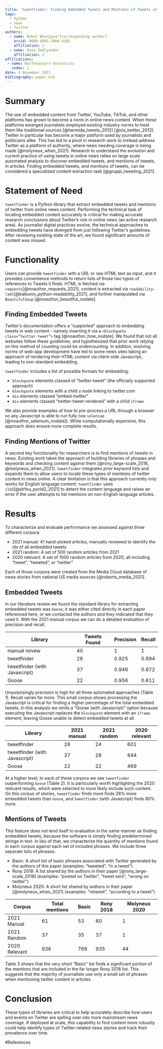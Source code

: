 ```yaml
---
title: 'tweetfinder: Finding Embedded Tweets and Mentions of Tweets in Online News with Python'
tags:
  - Python
  - news
  - Twitter
authors:
  - name: Rahul Bhargava^[corresponding author]
    orcid: 0000-0003-3904-4302
    affiliation: 1
  - name: Dina Zemlyanker
    affiliation: 1
affiliations:
 - name: Northeastern University
   index: 1
date: 4 November 2021
bibliography: paper.bib
---
```


# Summary

The use of embedded content from Twitter, YouTube, TikTok, and other platforms has grown to become a norm in online news content. When these platforms emerged journalists employed existing industry norms to treat them like traditional sources [@hermida_tweets_2012] [@vis_twitter_2013]. Twitter in particular has become a major platform used by journalists and politicians alike. This has led to a pivot in research work to instead address Twitter as a platform of authority, where news needing coverage is being made [@molyneux_when_2021]. Research to understand the evolution and current practice of using tweets in online news relies on large scale automated analysis to discover embedded tweets, and mentions of tweets, in articles. Finding embedded tweets, and mentions of tweets, can be considered a specialized content extraction task [@gruppi_tweeting_2021].

# Statement of Need

`tweetfinder` is a Python library that extract embedded tweets and mentions of twitter from online news content. Performing the technical task of locating embedded content accurately is critical for making accurate research conclusions about Twitter’s role in online news (an active research area). As journalist digital practices evolve, the technical approaches to embedding tweets have diverged from just following Twitter’s guidelines. After reviewing existing state of the art, we found significant amounts of content was missed.

# Functionality

Users can provide `tweetfinder` with a URL or raw HTML text as input, and it provides convenience methods to return lists of those two types of references to Tweets it finds. HTML is fetched via `requests`[@noauthor_requests_2021], content is extracted via `readability-lxml`[@baburov_python-readability_2021], and further manipulated via `BeautifulSoup` [@noauthor_beautiful_nodate].

## Finding Embedded Tweets

Twitter’s documentation offers a “supported” approach to embedding tweets in web content - namely inserting it via a `<blockquote class=”twitter-tweet”>` tag [@noauthor_how_nodate]. We found that not all websites follow these guidelines, and hypothesized that prior work relying on this method of counting could be undercounting. In addition, evolving norms of web-app development have led to some news sites taking an approach of rendering their HTML content via client-side Javascript, leading to non-standard embedding.

`tweetfinder` includes a list of possible formats for embedding:
 * `blockquote` elements classed of “twitter-tweet” (the officially supported approach)
 * `blockquote` elements with a child `a` node linking to twitter.com
 * `div` elements classed “embed-twitter”
 * `div` elements classed “twitter-tweet-rendered” with a child `iframe`

We also provide examples of how to pre-process a URL through a browser so any Javascript is able to run fully (via `selenium` [@noauthor_selenium_nodate]). While computationally expensive, this approach does ensure more complete results.

## Finding Mentions of Twitter

A second key functionality for researchers is to find mentions of tweets in news. Existing work takes the approach of building libraries of phrases and keywords and checking content against them [@rony_large-scale_2018, @molyneux_when_2021]. `tweetfinder` integrates prior keyword lists and expands them to allow users to locate these types of mentions of twitter content in news online. A clear limitation is that this approach currently only works for English language content; `tweetfinder` uses `cld2`[@alrfou_pycld2_2021] to detect the content language and raises an error if the user attempts to list mentions on non-English language articles.

# Results

To characterize and evaluate performance we assessed against three different corpora:
 * 2021 manual: 41 hand-picked articles, manually reviewed to identify the ids of all embedded tweets
 * 2021 random: A set of 500 random articles from 2021
 * 2020 relevant: A set of 1000 random articles from 2020, all including “tweet”, “tweeted”, or “twitter”

Each of those corpora were created from the Media Cloud database of news stories from national US media sources [@roberts_media_2021].

## Embedded Tweets

In our literature review we found the standard library for extracting embedded tweets was `Goose`; it was either cited directly in each paper referenced here, or we contacted the authors and they indicated that they used it. With the 2021 manual corpus we can do a detailed evaluation of precision and recall.

| Library | Tweets Found | Precision | Recall |
| --- | --- | --- | --- |
| manual reivew | 40 | 1 | 1 |
| tweetfinder | 26 | 0.925 | 0.694 |
| tweetfinder (with Javascript) | 37 | 0.946 | 0.972 |
| Goose | 22 | 0.956 | 0.611 |

Unsurprisingly precision is high for all three automated approaches (Table 1). Recall varies far more. This small corpus shows processing the Javascript is critical for finding a higher percentage of the total embedded tweets. In this analysis we omits a “Goose (with Javascript)” option because executing the Javascript replaces the `blockquote` element with an `iframe` element, leaving Goose unable to detect embedded tweets at all.

| Library | 2021 manual | 2021 random | 2020 relevant |
| --- | --- | --- | --- |
| tweetfinder | 26 | 24 | 601 |
| tweetfinder (with Javascript) | 37 | 28 | 844 |
| Goose | 22 | 22 | 469 |

At a higher level, In each of these corpora we see `tweetfinder` outperforming `Goose` (Table 2). It is particularly worth highlighting the 2020 relevant results, which were selected to more likely include such content. On this corpus of stories, `tweetfinder` finds more finds 28% more embedded tweets than `Goose`, and `tweetfinder` (with Javascript) finds 80% more.

## Mentions of Tweets

This feature does not lend itself to evaluation in the same manner as finding embedded tweets, because the software is simply finding predetermined strings in text. In lieu of that, we characterize the quantity of mentions found in each corpus against each set of included phrases. We include three separate lists of phrases:
 * Basic: A short list of basic phrases associated with Twitter generated by the authors of this paper (examples: “tweeted”, “in a tweet”)
 * Rony 2018: A list shared by the authors in their paper [@rony_large-scale_2018] (examples: “posted on Twitter”, “tweet sent”, “wrong on twitter”)
 * Molyneux 2020: A short list shared by authors in their paper [@molyneux_when_2021] (examples: “retweet”, “according to a tweet”)


 | Corpus | Total mentions | Basic | Rony 2018 | Molyneux 2020 |
 | --- | --- | --- | --- | --- |
 | 2021 Manual | 61 | 53 | 60 | 1 |
 | 2021 Random | 37 | 35 | 37 | 1 |
 | 2020 Relevant | 936 | 768 | 935 | 44 |

Table 3 shows that the very short “Basic” list finds a significant portion of the mentions that are included in the far longer Rony 2018 list. This suggests that the majority of journalists use only a small set of phrases when mentioning twitter content in articles.

# Conclusion

These types of libraries are critical to help accurately describe how users and events on Twitter are spilling over into more mainstream news coverage. If deployed at scale, this capability to find content more robustly could help identify types of Twitter-related news stories and track their prevalence over time.

#References
